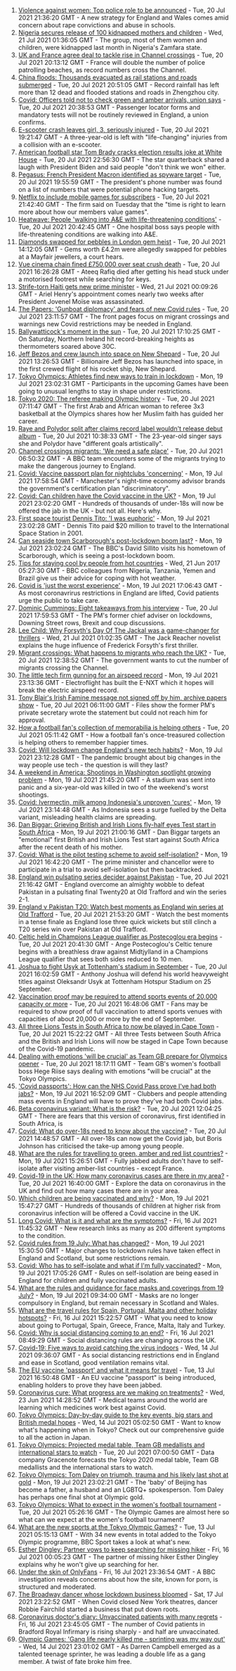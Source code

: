 1. [Violence against women: Top police role to be announced](https://www.bbc.co.uk/news/uk-57909118) - Tue, 20 Jul 2021 21:36:20 GMT - A new strategy for England and Wales comes amid concern about rape convictions and abuse in schools.
2. [Nigeria secures release of 100 kidnapped mothers and children](https://www.bbc.co.uk/news/world-africa-57910833) - Wed, 21 Jul 2021 01:36:05 GMT - The group, most of them women and children, were kidnapped last month in Nigeria's Zamfara state.
3. [UK and France agree deal to tackle rise in Channel crossings](https://www.bbc.co.uk/news/uk-57909188) - Tue, 20 Jul 2021 20:13:12 GMT - France will double the number of police patrolling beaches, as record numbers cross the Channel.
4. [China floods: Thousands evacuated as rail stations and roads submerged](https://www.bbc.co.uk/news/world-asia-china-57861067) - Tue, 20 Jul 2021 20:51:05 GMT - Record rainfall has left more than 12 dead and flooded stations and roads in Zhengzhou city.
5. [Covid: Officers told not to check green and amber arrivals, union says](https://www.bbc.co.uk/news/uk-57909022) - Tue, 20 Jul 2021 20:38:53 GMT - Passenger locator forms and mandatory tests will not be routinely reviewed in England, a union confirms.
6. [E-scooter crash leaves girl, 3, seriously injured](https://www.bbc.co.uk/news/uk-england-london-57908240) - Tue, 20 Jul 2021 19:21:47 GMT - A three-year-old is left with "life-changing" injuries from a collision with an e-scooter.
7. [American football star Tom Brady cracks election results joke at White House](https://www.bbc.co.uk/news/world-us-canada-57910869) - Tue, 20 Jul 2021 22:56:30 GMT - The star quarterback shared a laugh with President Biden and said people "don't think we won" either.
8. [Pegasus: French President Macron identified as spyware target](https://www.bbc.co.uk/news/world-europe-57907258) - Tue, 20 Jul 2021 19:55:59 GMT - The president's phone number was found on a list of numbers that were potential phone hacking targets.
9. [Netflix to include mobile games for subscribers](https://www.bbc.co.uk/news/business-57910038) - Tue, 20 Jul 2021 21:42:40 GMT - The firm said on Tuesday that the "time is right to learn more about how our members value games".
10. [Heatwave: People 'walking into A&E with life-threatening conditions'](https://www.bbc.co.uk/news/uk-wales-57907214) - Tue, 20 Jul 2021 20:42:45 GMT - One hospital boss says people with life-threatening conditions are walking into A&E.
11. [Diamonds swapped for pebbles in London gem heist](https://www.bbc.co.uk/news/uk-england-london-57906031) - Tue, 20 Jul 2021 14:12:05 GMT - Gems worth £4.2m were allegedly swapped for pebbles at a Mayfair jewellers, a court hears.
12. [Vue cinema chain fined £750,000 over seat crush death](https://www.bbc.co.uk/news/uk-england-birmingham-57908134) - Tue, 20 Jul 2021 16:26:28 GMT - Ateeq Rafiq died after getting his head stuck under a motorised footrest while searching for keys.
13. [Strife-torn Haiti gets new prime minister](https://www.bbc.co.uk/news/world-latin-america-57910829) - Wed, 21 Jul 2021 00:09:26 GMT - Ariel Henry's appointment comes nearly two weeks after President Jovenel Moïse was assassinated.
14. [The Papers: 'Gunboat diplomacy' and fears of new Covid rules](https://www.bbc.co.uk/news/blogs-the-papers-57910489) - Tue, 20 Jul 2021 23:11:57 GMT - The front pages focus on migrant crossings and warnings new Covid restrictions may be needed in England.
15. [Ballywatticock's moment in the sun](https://www.bbc.co.uk/news/uk-northern-ireland-politics-57909358) - Tue, 20 Jul 2021 17:10:25 GMT - On Saturday, Northern Ireland hit record-breaking heights as thermometers soared above 30C.
16. [Jeff Bezos and crew launch into space on New Shepard](https://www.bbc.co.uk/news/world-57900620) - Tue, 20 Jul 2021 13:26:53 GMT - Billionaire Jeff Bezos has launched into space, in the first crewed flight of his rocket ship, New Shepard.
17. [Tokyo Olympics: Athletes find new ways to train in lockdown](https://www.bbc.co.uk/news/world-asia-57887074) - Mon, 19 Jul 2021 23:02:31 GMT - Participants in the upcoming Games have been going to unusual lengths to stay in shape under restrictions.
18. [Tokyo 2020: The referee making Olympic history](https://www.bbc.co.uk/sport/africa/57899407) - Tue, 20 Jul 2021 07:11:47 GMT - The first Arab and African woman to referee 3x3 basketball at the Olympics shares how her Muslim faith has guided her career.
19. [Raye and Polydor split after claims record label wouldn't release debut album](https://www.bbc.co.uk/news/newsbeat-57901301) - Tue, 20 Jul 2021 10:38:33 GMT - The 23-year-old singer says she and Polydor have "different goals artistically".
20. [Channel crossings migrants: 'We need a safe place'](https://www.bbc.co.uk/news/uk-57899177) - Tue, 20 Jul 2021 06:50:32 GMT - A BBC team encounters some of the migrants trying to make the dangerous journey to England.
21. [Covid: Vaccine passport plan for nightclubs 'concerning'](https://www.bbc.co.uk/news/uk-england-manchester-57890847) - Mon, 19 Jul 2021 17:58:54 GMT - Manchester's night-time economy advisor brands the government's certification plan "discriminatory".
22. [Covid: Can children have the Covid vaccine in the UK?](https://www.bbc.co.uk/news/health-57892100) - Mon, 19 Jul 2021 23:02:20 GMT - Hundreds of thousands of under-18s will now be offered the jab in the UK - but not all. Here's why.
23. [First space tourist Dennis Tito: 'I was euphoric'](https://www.bbc.co.uk/news/business-57891867) - Mon, 19 Jul 2021 23:02:28 GMT - Dennis Tito paid $20 million to travel to the International Space Station in 2001.
24. [Can seaside town Scarborough's post-lockdown boom last?](https://www.bbc.co.uk/news/uk-57892101) - Mon, 19 Jul 2021 23:02:24 GMT - The BBC's David Sillito visits his hometown of Scarborough, which is seeing a post-lockdown boom.
25. [Tips for staying cool by people from hot countries](https://www.bbc.co.uk/news/uk-40345702) - Wed, 21 Jun 2017 05:27:30 GMT - BBC colleagues from Nigeria, Tanzania, Yemen and Brazil give us their advice for coping with hot weather.
26. [Covid is 'just the worst experience'](https://www.bbc.co.uk/news/uk-57894916) - Mon, 19 Jul 2021 17:06:43 GMT - As most coronavrirus restrictions in England are lifted, Covid patients urge the public to take care.
27. [Dominic Cummings: Eight takeaways from his interview](https://www.bbc.co.uk/news/uk-politics-57882892) - Tue, 20 Jul 2021 17:59:53 GMT - The PM's former chief adviser on lockdowns, Downing Street rows, Brexit and coup discussions.
28. [Lee Child: Why Forsyth's Day Of The Jackal was a game-changer for thrillers](https://www.bbc.co.uk/news/entertainment-arts-57856646) - Wed, 21 Jul 2021 01:02:35 GMT - The Jack Reacher novelist explains the huge influence of Frederick Forsyth's first thriller.
29. [Migrant crossings: What happens to migrants who reach the UK?](https://www.bbc.co.uk/news/explainers-53734793) - Tue, 20 Jul 2021 12:38:52 GMT - The government wants to cut the number of migrants crossing the Channel.
30. [The little tech firm gunning for an airspeed record](https://www.bbc.co.uk/news/business-57747128) - Mon, 19 Jul 2021 23:13:36 GMT - Electroflight has built the E-NXT which it hopes will break the electric airspeed record.
31. [Tony Blair's Irish Famine message not signed off by him, archive papers show](https://www.bbc.co.uk/news/uk-57894210) - Tue, 20 Jul 2021 06:11:00 GMT - Files show the former PM's private secretary wrote the statement but could not reach him for approval.
32. [How a football fan's collection of memorabilia is helping others](https://www.bbc.co.uk/news/uk-england-57655620) - Tue, 20 Jul 2021 05:11:42 GMT - How a football fan's once-treasured collection is helping others to remember happier times.
33. [Covid: Will lockdown change England's new tech habits?](https://www.bbc.co.uk/news/technology-57890005) - Mon, 19 Jul 2021 23:12:28 GMT - The pandemic brought about big changes in the way people use tech - the question is will they last?
34. [A weekend in America: Shootings in Washington spotlight growing problem](https://www.bbc.co.uk/news/world-us-canada-57840801) - Mon, 19 Jul 2021 21:45:20 GMT - A stadium was sent into panic and a six-year-old was killed in two of the weekend's worst shootings.
35. [Covid: Ivermectin, milk among Indonesia's unproven 'cures'](https://www.bbc.co.uk/news/world-asia-pacific-57838033) - Mon, 19 Jul 2021 23:14:48 GMT - As Indonesia sees a surge fuelled by the Delta variant, misleading health claims are spreading.
36. [Dan Biggar: Grieving British and Irish Lions fly-half eyes Test start in South Africa](https://www.bbc.co.uk/sport/rugby-union/57888359) - Mon, 19 Jul 2021 21:00:16 GMT - Dan Biggar targets an "emotional" first British and Irish Lions Test start against South Africa after the recent death of his mother.
37. [Covid: What is the pilot testing scheme to avoid self-isolation?](https://www.bbc.co.uk/news/health-57887490) - Mon, 19 Jul 2021 16:42:20 GMT - The prime minister and chancellor were to participate in a trial to avoid self-isolation but then backtracked.
38. [England win pulsating series decider against Pakistan](https://www.bbc.co.uk/sport/cricket/57882585) - Tue, 20 Jul 2021 21:16:42 GMT - England overcome an almighty wobble to defeat Pakistan in a pulsating final Twenty20 at Old Trafford and win the series 2-1.
39. [England v Pakistan T20: Watch best moments as England win series at Old Trafford](https://www.bbc.co.uk/sport/av/cricket/57908914) - Tue, 20 Jul 2021 21:53:20 GMT - Watch the best moments in a tense finale as England lose three quick wickets but still clinch a T20 series win over Pakistan at Old Trafford.
40. [Celtic held in Champions League qualifier as Postecoglou era begins](https://www.bbc.co.uk/sport/football/57855563) - Tue, 20 Jul 2021 20:41:30 GMT - Ange Postecoglou's Celtic tenure begins with a breathless draw against Midtjylland in a Champions League qualifier that sees both sides reduced to 10 men.
41. [Joshua to fight Usyk at Tottenham's stadium in September](https://www.bbc.co.uk/sport/boxing/57907669) - Tue, 20 Jul 2021 16:02:59 GMT - Anthony Joshua will defend his world heavyweight titles against Oleksandr Usyk at Tottenham Hotspur Stadium on 25 September.
42. [Vaccination proof may be required to attend sports events of 20,000 capacity or more](https://www.bbc.co.uk/sport/57905459) - Tue, 20 Jul 2021 16:48:06 GMT - Fans may be required to show proof of full vaccination to attend sports venues with capacities of about 20,000 or more by the end of September.
43. [All three Lions Tests in South Africa to now be played in Cape Town](https://www.bbc.co.uk/sport/rugby-union/57905260) - Tue, 20 Jul 2021 15:22:22 GMT - All three Tests between South Africa and the British and Irish Lions will now be staged in Cape Town because of the Covid-19 pandemic.
44. [Dealing with emotions 'will be crucial' as Team GB prepare for Olympics opener](https://www.bbc.co.uk/sport/football/57905236) - Tue, 20 Jul 2021 18:17:11 GMT - Team GB's women's football boss Hege Riise says dealing with emotions "will be crucial" at the Tokyo Olympics.
45. ['Covid passports': How can the NHS Covid Pass prove I've had both jabs?](https://www.bbc.co.uk/news/explainers-55718553) - Mon, 19 Jul 2021 16:52:09 GMT - Clubbers and people attending mass events in England will have to prove they've had both Covid jabs.
46. [Beta coronavirus variant: What is the risk?](https://www.bbc.co.uk/news/health-55534727) - Tue, 20 Jul 2021 12:04:25 GMT - There are fears that this version of coronavirus, first identified in South Africa, is
47. [Covid: What do over-18s need to know about the vaccine?](https://www.bbc.co.uk/news/health-57273875) - Tue, 20 Jul 2021 14:48:57 GMT - All over-18s can now get the Covid jab, but Boris Johnson has criticised the take-up among young people.
48. [What are the rules for travelling to green, amber and red list countries?](https://www.bbc.co.uk/news/explainers-52544307) - Mon, 19 Jul 2021 15:26:51 GMT - Fully jabbed adults don't have to self-isolate after visiting amber-list countries - except France.
49. [Covid-19 in the UK: How many coronavirus cases are there in my area?](https://www.bbc.co.uk/news/uk-51768274) - Tue, 20 Jul 2021 16:40:00 GMT - Explore the data on coronavirus in the UK and find out how many cases there are in your area.
50. [Which children are being vaccinated and why?](https://www.bbc.co.uk/news/health-57888429) - Mon, 19 Jul 2021 15:47:27 GMT - Hundreds of thousands of children at higher risk from coronavirus infection will be offered a Covid vaccine in the UK.
51. [Long Covid: What is it and what are the symptoms?](https://www.bbc.co.uk/news/health-57833394) - Fri, 16 Jul 2021 11:45:32 GMT - New research links as many as 200 different symptoms to the condition.
52. [Covid rules from 19 July: What has changed?](https://www.bbc.co.uk/news/explainers-52530518) - Mon, 19 Jul 2021 15:30:50 GMT - Major changes to lockdown rules have taken effect in England and Scotland, but some restrictions remain.
53. [Covid: Who has to self-isolate and what if I'm fully vaccinated?](https://www.bbc.co.uk/news/explainers-54239922) - Mon, 19 Jul 2021 17:05:26 GMT - Rules on self-isolation are being eased in England for children and fully vaccinated adults.
54. [What are the rules and guidance for face masks and coverings from 19 July?](https://www.bbc.co.uk/news/health-51205344) - Mon, 19 Jul 2021 09:34:00 GMT - Masks are no longer compulsory in England, but remain necessary in Scotland and Wales.
55. [What are the travel rules for Spain, Portugal, Malta and other holiday hotspots?](https://www.bbc.co.uk/news/explainers-56997931) - Fri, 16 Jul 2021 15:22:57 GMT - What you need to know about going to Portugal, Spain, Greece, France, Malta, Italy and Turkey.
56. [Covid: Why is social distancing coming to an end?](https://www.bbc.co.uk/news/uk-51506729) - Fri, 16 Jul 2021 08:49:29 GMT - Social distancing rules are changing across the UK.
57. [Covid-19: Five ways to avoid catching the virus indoors](https://www.bbc.co.uk/news/explainers-53917432) - Wed, 14 Jul 2021 09:36:07 GMT - As social distancing restrictions end in England and ease in Scotland, good ventilation remains vital.
58. [The EU vaccine 'passport' and what it means for travel](https://www.bbc.co.uk/news/explainers-57665765) - Tue, 13 Jul 2021 16:50:48 GMT - An EU vaccine "passport" is being introduced, enabling holders to prove they have been jabbed.
59. [Coronavirus cure: What progress are we making on treatments?](https://www.bbc.co.uk/news/health-52354520) - Wed, 23 Jun 2021 14:28:52 GMT - Medical teams around the world are learning which medicines work best against Covid.
60. [Tokyo Olympics: Day-by-day guide to the key events, big stars and British medal hopes](https://www.bbc.co.uk/sport/olympics/57778808) - Wed, 14 Jul 2021 05:02:50 GMT - Want to know what's happening when in Tokyo? Check out our comprehensive guide to all the action in Japan.
61. [Tokyo Olympics: Projected medal table, Team GB medallists and international stars to watch](https://www.bbc.co.uk/sport/olympics/57888185) - Tue, 20 Jul 2021 07:00:50 GMT - Data company Gracenote forecasts the Tokyo 2020 medal table, Team GB medallists and the international stars to watch.
62. [Tokyo Olympics: Tom Daley on triumph, trauma and his likely last shot at gold](https://www.bbc.co.uk/sport/olympics/57817424) - Mon, 19 Jul 2021 23:02:21 GMT - The 'baby' of Beijing has become a father, a husband and an LGBTQ+ spokesperson. Tom Daley has perhaps one final shot at Olympic gold.
63. [Tokyo Olympics: What to expect in the women's football tournament](https://www.bbc.co.uk/sport/olympics/57723213) - Tue, 20 Jul 2021 05:26:16 GMT - The Olympic Games are almost here so what can we expect at the women's football tournament?
64. [What are the new sports at the Tokyo Olympic Games?](https://www.bbc.co.uk/sport/olympics/57240400) - Tue, 13 Jul 2021 05:15:13 GMT - With 34 new events in total added to the Tokyo Olympic programme, BBC Sport takes a look at what's new.
65. [Esther Dingley: Partner vows to keep searching for missing hiker](https://www.bbc.co.uk/news/uk-england-tyne-57818035) - Fri, 16 Jul 2021 00:05:23 GMT - The partner of missing hiker Esther Dingley explains why he won't give up searching for her.
66. [Under the skin of OnlyFans](https://www.bbc.co.uk/news/uk-57269939) - Fri, 16 Jul 2021 23:36:54 GMT - A BBC investigation reveals concerns about how the site, known for porn, is structured and moderated.
67. [The Broadway dancer whose lockdown business bloomed](https://www.bbc.co.uk/news/stories-57840115) - Sat, 17 Jul 2021 23:22:52 GMT - When Covid closed New York theatres, dancer Robbie Fairchild started a business that put down roots.
68. [Coronavirus doctor's diary: Unvaccinated patients with many regrets](https://www.bbc.co.uk/news/stories-57866661) - Fri, 16 Jul 2021 23:45:05 GMT - The number of Covid patients in Bradford Royal Infirmary is rising sharply - and half are unvaccinated.
69. [Olympic Games: 'Gang life nearly killed me - sprinting was my way out'](https://www.bbc.co.uk/sport/athletics/57656659) - Wed, 14 Jul 2021 23:01:02 GMT - As Darren Campbell emerged as a talented teenage sprinter, he was leading a double life as a gang member. A twist of fate broke him free.
